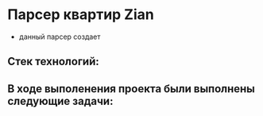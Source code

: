 # Парсер квартир Zian
- данный парсер создает 

## Стек технологий:



## В ходе выполенения проекта были выполнены следующие задачи:
